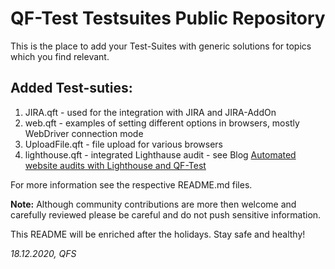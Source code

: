 # QF-Test Testsuites Public Repository
This is the place to add your Test-Suites with generic solutions for topics which you find relevant.

## Added Test-suties:
1. JIRA.qft - used for the integration with JIRA and JIRA-AddOn
2. web.qft  - examples of setting different options in browsers, mostly WebDriver connection mode
3. UploadFile.qft - file upload for various browsers
4. lighthouse.qft - integrated Lighthause audit - see Blog [Automated website audits with Lighthouse and QF-Test]( https://www.qfs.de/en/blog/article/2021/02/18/166.html )

For more information see the respective README.md files.

**Note:** Although community contributions are more then welcome and carefully reviewed please be careful and do not push sensitive information.

This README will be enriched after the holidays. Stay safe and healthy!

_18.12.2020, QFS_